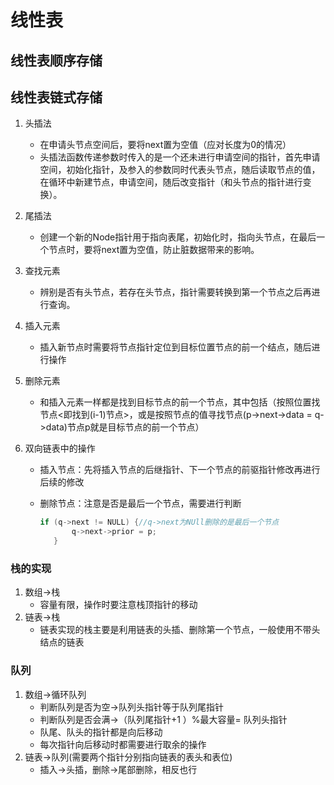 # 线性表

## 线性表顺序存储

## 线性表链式存储

1. 头插法
   - 在申请头节点空间后，要将next置为空值（应对长度为0的情况）
   - 头插法函数传递参数时传入的是一个还未进行申请空间的指针，首先申请空间，初始化指针，及参入的参数同时代表头节点，随后读取节点的值，在循环中新建节点，申请空间，随后改变指针（和头节点的指针进行变换）。

2. 尾插法
   - 创建一个新的Node指针用于指向表尾，初始化时，指向头节点，在最后一个节点时，要将next置为空值，防止脏数据带来的影响。

3. 查找元素

   - 辨别是否有头节点，若存在头节点，指针需要转换到第一个节点之后再进行查询。

4. 插入元素

   - 插入新节点时需要将节点指针定位到目标位置节点的前一个结点，随后进行操作

5. 删除元素

   - 和插入元素一样都是找到目标节点的前一个节点，其中包括（按照位置找节点<即找到(i-1)节点>，或是按照节点的值寻找节点(p->next->data = q->data)节点p就是目标节点的前一个节点）

6. 双向链表中的操作

   - 插入节点：先将插入节点的后继指针、下一个节点的前驱指针修改再进行后续的修改

   - 删除节点：注意是否是最后一个节点，需要进行判断

     ```c++
     if (q->next != NULL) {//q->next为NUll删除的是最后一个节点
     		q->next->prior = p;
     	}
     ```


### 栈的实现

1. 数组->栈
   - 容量有限，操作时要注意栈顶指针的移动
2. 链表->栈
   - 链表实现的栈主要是利用链表的头插、删除第一个节点，一般使用不带头结点的链表

### 队列

1. 数组->循环队列
   - 判断队列是否为空->队列头指针等于队列尾指针
   - 判断队列是否会满->（队列尾指针+1 ）%最大容量= 队列头指针
   - 队尾、队头的指针都是向后移动
   - 每次指针向后移动时都需要进行取余的操作
2. 链表->队列(需要两个指针分别指向链表的表头和表位)
   - 插入->头插，删除->尾部删除，相反也行